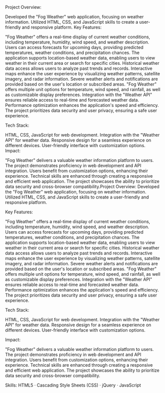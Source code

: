 Project Overview:

Developed the "Fog Weather" web application, focusing on weather information.
Utilized HTML, CSS, and JavaScript skills to create a user-friendly and responsive platform.
Key Features:

"Fog Weather" offers a real-time display of current weather conditions, including temperature, humidity, wind speed, and weather description.
Users can access forecasts for upcoming days, providing predicted temperatures, weather conditions, and precipitation chances.
The application supports location-based weather data, enabling users to view weather in their current area or search for specific cities.
Historical weather data access allows users to analyze past trends and records.
Interactive maps enhance the user experience by visualizing weather patterns, satellite imagery, and radar information.
Severe weather alerts and notifications are provided based on the user's location or subscribed areas.
"Fog Weather" offers multiple unit options for temperature, wind speed, and rainfall, as well as customizable display preferences.
Integration with the "Weather API" ensures reliable access to real-time and forecasted weather data.
Performance optimization enhances the application's speed and efficiency.
The project prioritizes data security and user privacy, ensuring a safe user experience.


Tech Stack:

HTML, CSS, JavaScript for web development.
Integration with the "Weather API" for weather data.
Responsive design for a seamless experience on different devices.
User-friendly interface with customization options.
Impact:

"Fog Weather" delivers a valuable weather information platform to users.
The project demonstrates proficiency in web development and API integration.
Users benefit from customization options, enhancing their experience.
Technical skills are enhanced through creating a responsive and efficient web application.
The project showcases the ability to prioritize data security and cross-browser compatibility.Project Overview: Developed the "Fog Weather" web application, focusing on weather information. 
Utilized HTML, CSS, and JavaScript skills to create a user-friendly and responsive platform.

Key Features: 

"Fog Weather" offers a real-time display of current weather conditions, including temperature, humidity, wind speed, and weather description. 
Users can access forecasts for upcoming days, providing predicted temperatures, weather conditions, and precipitation chances. 
The application supports location-based weather data, enabling users to view weather in their current area or search for specific cities. 
Historical weather data access allows users to analyze past trends and records. 
Interactive maps enhance the user experience by visualizing weather patterns, satellite imagery, and radar information. 
Severe weather alerts and notifications are provided based on the user's location or subscribed areas. 
"Fog Weather" offers multiple unit options for temperature, wind speed, and rainfall, as well as customizable display preferences. 
Integration with the "Weather API" ensures reliable access to real-time and forecasted weather data. 
Performance optimization enhances the application's speed and efficiency. 
The project prioritizes data security and user privacy, ensuring a safe user experience. 

Tech Stack: 

HTML, CSS, JavaScript for web development. 
Integration with the "Weather API" for weather data. 
Responsive design for a seamless experience on different devices. 
User-friendly interface with customization options. 

Impact: 

"Fog Weather" delivers a valuable weather information platform to users. 
The project demonstrates proficiency in web development and API integration. 
Users benefit from customization options, enhancing their experience. 
Technical skills are enhanced through creating a responsive and efficient web application. 
The project showcases the ability to prioritize data security and cross-browser compatibility.

Skills: HTML5 · Cascading Style Sheets (CSS) · jQuery · JavaScript
